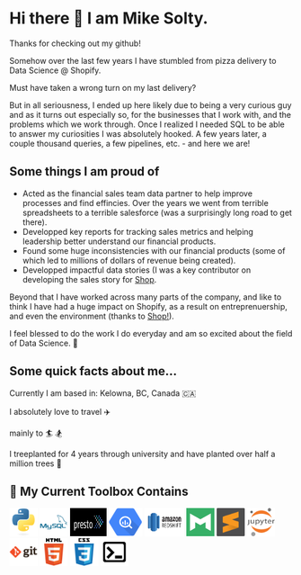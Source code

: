 # Hi there 👋 I am Mike Solty. 

Thanks for checking out my github!

Somehow over the last few years I have stumbled from pizza delivery to Data Science @ Shopify.

Must have taken a wrong turn on my last delivery? 

But in all seriousness, I ended up here likely due to being a very curious guy and as it turns out especially so, for the businesses that I work with, and the problems which we work through. Once I realized I needed SQL to be able to answer my curiosities I was absolutely hooked. A few years later, a couple thousand queries, a few pipelines, etc. - and here we are! 

## Some things I am proud of

- Acted as the financial sales team data partner to help improve processes and find effincies. Over the years we went from terrible spreadsheets to a terrible salesforce (was a surprisingly long road to get there).
- Developped key reports for tracking sales metrics and helping leadership better understand our financial products.
- Found some huge inconsistencies with our financial products (some of which led to millions of dollars of revenue being created).
- Developped impactful data stories (I was a key contributor on developing the sales story for [Shop](https://shop.app/what-shop-does).

Beyond that I have worked across many parts of the company, and like to think I have had a huge impact on Shopify, as a result on entreprenuership, and even the environment (thanks to [Shop!](https://shop.app/carbon-offsetting)).

I feel blessed to do the work I do everyday and am so excited about the field of Data Science. 🙏

## Some quick facts about me...

Currently I am based in: Kelowna, BC, Canada 🇨🇦

I absolutely love to travel ✈️

mainly to 🏄 🏂

I treeplanted for 4 years through university and have planted over half a million trees 🌴


## 🧰 My Current Toolbox Contains
<img src="images/python-original.svg" width=50 height=50> <img src="images/mysql-plain-wordmark.svg" width=50 height=50> <img src="images/presto-sql.png" width=65 height=50> <img src="images/bigquery-logo.png" width=60 height=50> <img src="images/amazon-redshift.png" width=70 height=50> <img src="images/mode-analytics.png" width=50 height=50> <img src="images/sublime-text.svg" width=50 height=50> <img src="images/jupyter-original-wordmark.svg" width=50 height=50> <img src="images/git-original-wordmark.svg" width=50 height=50> <img src="images/html5-original-wordmark.svg" width=50 height=50> <img src="images/css3-original-wordmark.svg" width=50 height=50> <img src="images/terminal.png" width=50 height=50>
